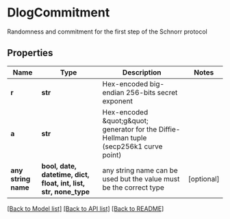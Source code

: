 # DlogCommitment

Randomness and commitment for the first step of the Schnorr protocol

## Properties
Name | Type | Description | Notes
------------ | ------------- | ------------- | -------------
**r** | **str** | Hex-encoded big-endian 256-bits secret exponent | 
**a** | **str** | Hex-encoded \&quot;g\&quot; generator for the Diffie-Hellman tuple (secp256k1 curve point) | 
**any string name** | **bool, date, datetime, dict, float, int, list, str, none_type** | any string name can be used but the value must be the correct type | [optional]

[[Back to Model list]](../README.md#documentation-for-models) [[Back to API list]](../README.md#documentation-for-api-endpoints) [[Back to README]](../README.md)


